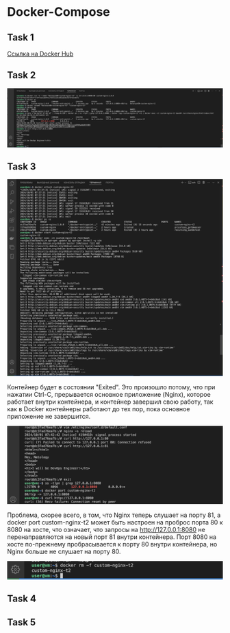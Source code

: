 # Docker-Compose

## Task 1
[Ссылка на Docker Hub](https://hub.docker.com/repository/docker/evgeniyabal/custom-nginx/general)

## Task 2

![](https://github.com/EvgeniyaBalanyuk/Docker-Compose/blob/main/Task2.png)

## Task 3

![](Task3.1.png)

Контейнер будет в состоянии "Exited". Это произошло потому, что при нажатии Ctrl-C, прерывается основное приложение (Nginx), которое работает внутри контейнера, и контейнер завершил свою работу, так как в Docker контейнеры работают до тех пор, пока основное приложение не завершится.

![](Task3.2.png)

Проблема, скорее всего, в том, что Nginx теперь слушает на порту 81, а docker port custom-nginx-t2 может быть настроен на проброс порта 80 к 8080 на хосте, что означает, что запросы на http://127.0.0.1:8080 не перенаправляются на новый порт 81 внутри контейнера.
Порт 8080 на хосте по-прежнему пробрасывается к порту 80 внутри контейнера, но Nginx больше не слушает на порту 80.

![](Task3.3.png)

## Task 4

## Task 5
